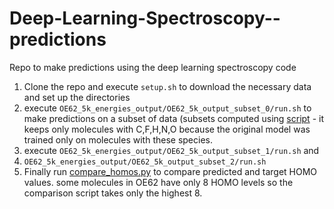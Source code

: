 # Deep-Learning-Spectroscopy--predictions
Repo to make predictions using the deep learning spectroscopy code

1. Clone the repo and execute `setup.sh` to download the necessary data and set up the directories
2. execute `OE62_5k_energies_output/OE62_5k_output_subset_0/run.sh` to make predictions on a subset of data (subsets computed using [script](https://github.com/kunalghosh/Deep-Learning-Spectroscopy--predictions/blob/main/data/OE62_5k/subset_with_cfhno.py) - it keeps only molecules with C,F,H,N,O because the original model was trained only on molecules with these species.
3. execute `OE62_5k_energies_output/OE62_5k_output_subset_1/run.sh` and
4. `OE62_5k_energies_output/OE62_5k_output_subset_2/run.sh`
5. Finally run [compare_homos.py](https://github.com/kunalghosh/Deep-Learning-Spectroscopy--predictions/blob/main/data/OE62_5k/compare_homos.py) to compare predicted and target HOMO values. some molecules in OE62 have only 8 HOMO levels so the comparison script takes only the highest 8.
